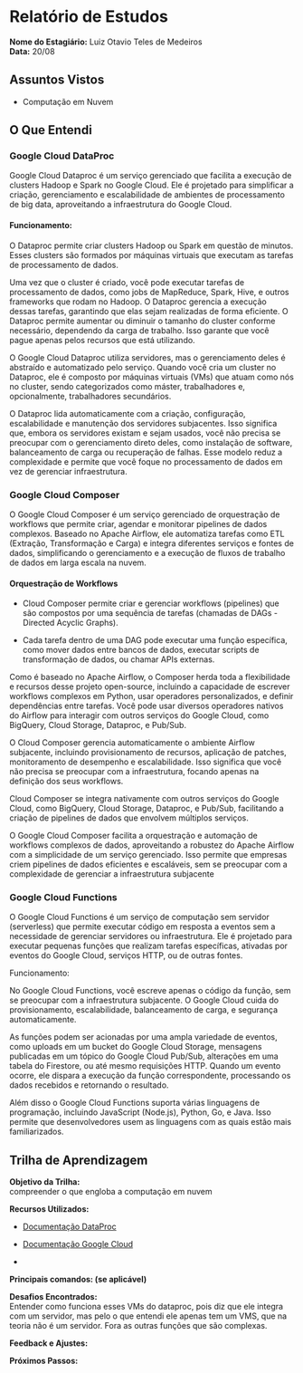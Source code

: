# Relatório de Estudos

**Nome do Estagiário:** Luiz Otavio Teles de Medeiros  
**Data:** 20/08

## Assuntos Vistos

- Computação em Nuvem



## O Que Entendi


### Google Cloud DataProc

Google Cloud Dataproc é um serviço gerenciado que facilita a execução de clusters Hadoop e Spark no Google Cloud. Ele é projetado para simplificar a criação, gerenciamento e escalabilidade de ambientes de processamento de big data, aproveitando a infraestrutura do Google Cloud.

#### Funcionamento:

O Dataproc permite criar clusters Hadoop ou Spark em questão de minutos. Esses clusters são formados por máquinas virtuais que executam as tarefas de processamento de dados.

Uma vez que o cluster é criado, você pode executar tarefas de processamento de dados, como jobs de MapReduce, Spark, Hive, e outros frameworks que rodam no Hadoop. O Dataproc gerencia a execução dessas tarefas, garantindo que elas sejam realizadas de forma eficiente. O Dataproc permite aumentar ou diminuir o tamanho do cluster conforme necessário, dependendo da carga de trabalho. Isso garante que você pague apenas pelos recursos que está utilizando.

O Google Cloud Dataproc utiliza servidores, mas o gerenciamento deles é abstraído e automatizado pelo serviço. Quando você cria um cluster no Dataproc, ele é composto por máquinas virtuais (VMs) que atuam como nós no cluster, sendo categorizados como máster, trabalhadores e, opcionalmente, trabalhadores secundários.

O Dataproc lida automaticamente com a criação, configuração, escalabilidade e manutenção dos servidores subjacentes. Isso significa que, embora os servidores existam e sejam usados, você não precisa se preocupar com o gerenciamento direto deles, como instalação de software, balanceamento de carga ou recuperação de falhas. Esse modelo reduz a complexidade e permite que você foque no processamento de dados em vez de gerenciar infraestrutura.


### Google Cloud Composer


O Google Cloud Composer é um serviço gerenciado de orquestração de workflows que permite criar, agendar e monitorar pipelines de dados complexos. Baseado no Apache Airflow, ele automatiza tarefas como ETL (Extração, Transformação e Carga) e integra diferentes serviços e fontes de dados, simplificando o gerenciamento e a execução de fluxos de trabalho de dados em larga escala na nuvem.

#### Orquestração de Workflows


- Cloud Composer permite criar e gerenciar workflows (pipelines) que são compostos por uma sequência de tarefas (chamadas de DAGs - Directed Acyclic Graphs).

- Cada tarefa dentro de uma DAG pode executar uma função específica, como mover dados entre bancos de dados, executar scripts de transformação de dados, ou chamar APIs externas.

Como é baseado no Apache Airflow, o Composer herda toda a flexibilidade e recursos desse projeto open-source, incluindo a capacidade de escrever workflows complexos em Python, usar operadores personalizados, e definir dependências entre tarefas.
Você pode usar diversos operadores nativos do Airflow para interagir com outros serviços do Google Cloud, como BigQuery, Cloud Storage, Dataproc, e Pub/Sub.

O Cloud Composer gerencia automaticamente o ambiente Airflow subjacente, incluindo provisionamento de recursos, aplicação de patches, monitoramento de desempenho e escalabilidade. Isso significa que você não precisa se preocupar com a infraestrutura, focando apenas na definição dos seus workflows.

Cloud Composer se integra nativamente com outros serviços do Google Cloud, como BigQuery, Cloud Storage, Dataproc, e Pub/Sub, facilitando a criação de pipelines de dados que envolvem múltiplos serviços.

O Google Cloud Composer facilita a orquestração e automação de workflows complexos de dados, aproveitando a robustez do Apache Airflow com a simplicidade de um serviço gerenciado. Isso permite que empresas criem pipelines de dados eficientes e escaláveis, sem se preocupar com a complexidade de gerenciar a infraestrutura subjacente

### Google Cloud Functions

O Google Cloud Functions é um serviço de computação sem servidor (serverless) que permite executar código em resposta a eventos sem a necessidade de gerenciar servidores ou infraestrutura. Ele é projetado para executar pequenas funções que realizam tarefas específicas, ativadas por eventos do Google Cloud, serviços HTTP, ou de outras fontes.

Funcionamento:

No Google Cloud Functions, você escreve apenas o código da função, sem se preocupar com a infraestrutura subjacente. O Google Cloud cuida do provisionamento, escalabilidade, balanceamento de carga, e segurança automaticamente.

As funções podem ser acionadas por uma ampla variedade de eventos, como uploads em um bucket do Google Cloud Storage, mensagens publicadas em um tópico do Google Cloud Pub/Sub, alterações em uma tabela do Firestore, ou até mesmo requisições HTTP.
Quando um evento ocorre, ele dispara a execução da função correspondente, processando os dados recebidos e retornando o resultado.

Além disso o Google Cloud Functions suporta várias linguagens de programação, incluindo JavaScript (Node.js), Python, Go, e Java. Isso permite que desenvolvedores usem as linguagens com as quais estão mais familiarizados.


## Trilha de Aprendizagem

**Objetivo da Trilha:**  
compreender o que engloba a computação em nuvem



**Recursos Utilizados:**  
-  [Documentação DataProc](https://cloud.google.com/dataproc-serverless/docs?hl=pt-br)

- [Documentação Google Cloud](https://cloud.google.com/docs?hl=pt-br)

- 

**Principais comandos: (se aplicável)**  



**Desafios Encontrados:**  
Entender como funciona esses VMs do dataproc, pois diz que ele integra com um servidor, mas pelo o que entendi ele apenas tem um VMS, que na teoria não é um servidor. Fora as outras funções que são complexas.

**Feedback e Ajustes:**  


**Próximos Passos:**  

